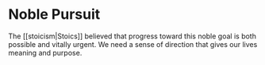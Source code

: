 # Noble Pursuit

The [[stoicism|Stoics]] believed that progress toward this noble goal is both possible and vitally urgent. We need a sense of direction that gives our lives meaning and purpose.